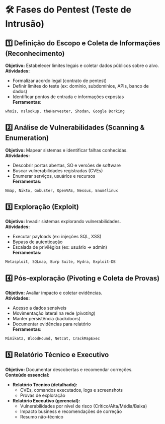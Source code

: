 # 🛠️ Fases do Pentest (Teste de Intrusão)

## 1️⃣ Definição do Escopo e Coleta de Informações (Reconhecimento)
**Objetivo:** Estabelecer limites legais e coletar dados públicos sobre o alvo.  
**Atividades:**
- Formalizar acordo legal (contrato de pentest)
- Definir limites do teste (ex: domínio, subdomínios, APIs, banco de dados)
- Identificar pontos de entrada e informações expostas  
**Ferramentas:**
```bash
whois, nslookup, theHarvester, Shodan, Google Dorking
```

## 2️⃣ Análise de Vulnerabilidades (Scanning & Enumeration)
**Objetivo:** Mapear sistemas e identificar falhas conhecidas.  
**Atividades:**
- Descobrir portas abertas, SO e versões de software
- Buscar vulnerabilidades registradas (CVEs)
- Enumerar serviços, usuários e recursos  
**Ferramentas:**
```bash
Nmap, Nikto, Gobuster, OpenVAS, Nessus, Enum4linux
```

## 3️⃣ Exploração (Exploit)
**Objetivo:** Invadir sistemas explorando vulnerabilidades.  
**Atividades:**
- Executar payloads (ex: injeções SQL, XSS)
- Bypass de autenticação
- Escalada de privilégios (ex: usuário → admin)  
**Ferramentas:**
```bash
Metasploit, SQLmap, Burp Suite, Hydra, Exploit-DB
```

## 4️⃣ Pós-exploração (Pivoting e Coleta de Provas)
**Objetivo:** Avaliar impacto e coletar evidências.  
**Atividades:**
- Acesso a dados sensíveis
- Movimentação lateral na rede (*pivoting*)
- Manter persistência (backdoors)
- Documentar evidências para relatório  
**Ferramentas:**
```bash
Mimikatz, BloodHound, Netcat, CrackMapExec
```

## 5️⃣ Relatório Técnico e Executivo
**Objetivo:** Documentar descobertas e recomendar correções.  
**Conteúdo essencial:**
- **Relatório Técnico (detalhado):**  
  - CVEs, comandos executados, logs e screenshots  
  - Provas de exploração  
- **Relatório Executivo (gerencial):**  
  - Vulnerabilidades por nível de risco (Crítico/Alta/Média/Baixa)  
  - Impacto business e recomendações de correção  
  - Resumo não-técnico  
